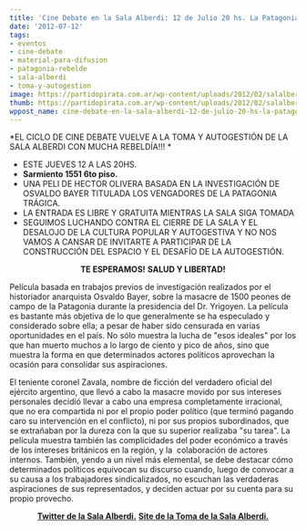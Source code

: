 ```yaml
---
title: 'Cine Debate en la Sala Alberdi: 12 de Julio 20 hs. La Patagonia Rebelde '
date: '2012-07-12'
tags:
- eventos
- cine-debate
- material-para-difusion
- patagonia-rebelde
- sala-alberdi
- toma-y-autogestion
image: https://partidopirata.com.ar/wp-content/uploads/2012/02/salalberdi.jpg
thumb: https://partidopirata.com.ar/wp-content/uploads/2012/02/salalberdi-150x150.jpg
wppost_name: cine-debate-en-la-sala-alberdi-12-de-julio-20-hs-la-patagonia-rebelde
---
```


*EL CICLO DE CINE DEBATE VUELVE A LA TOMA Y AUTOGESTIÓN DE LA SALA ALBERDI CON MUCHA REBELDÍA!!! *
<ul>
	<li>ESTE JUEVES 12 A LAS 20HS.</li>
	<li><strong>Sarmiento 1551 6to piso.</strong></li>
	<li>UNA PELI DE HECTOR OLIVERA BASADA EN LA INVESTIGACIÓN DE OSVALDO BAYER TITULADA LOS VENGADORES DE LA PATAGONIA TRÁGICA.</li>
	<li>LA ENTRADA ES LIBRE Y GRATUITA MIENTRAS LA SALA SIGA TOMADA</li>
	<li>SEGUIMOS LUCHANDO CONTRA EL CIERRE DE LA SALA Y EL DESALOJO DE LA CULTURA POPULAR Y AUTOGESTIVA Y NO NOS VAMOS A CANSAR DE INVITARTE A PARTICIPAR DE LA CONSTRUCCIÓN DEL ESPACIO Y EL DESAFÍO DE LA AUTOGESTIÓN.</li>
</ul>
<p style="text-align: center;"><strong> TE ESPERAMOS!</strong>
<strong>SALUD Y LIBERTAD!</strong></p>
<p style="text-align: left;">Película basada en trabajos previos de investigación realizados por el historiador anarquista Osvaldo Bayer, sobre la masacre de 1500 peones de campo de la Patagonia durante la presidencia del Dr. Yrigoyen. La película es bastante más objetiva de lo que generalmente se ha especulado y considerado sobre ella; a pesar de haber sido censurada en varias oportunidades en el país. No sólo muestra la lucha de "esos ideales" por los que han muerto muchos a lo largo de ciento y pico de años, sino que muestra la forma en que determinados actores políticos aprovechan la ocasión para consolidar sus aspiraciones.</p>
<p style="text-align: left;">El teniente coronel Zavala, nombre de ficción del verdadero oficial del ejército argentino, que llevó a cabo la masacre movido por sus intereses personales decidió llevar a cabo una empresa completamente irracional, que no era compartida ni por el propio poder político (que terminó pagando caro su intervención en el conflicto), ni por sus propios subordinados, que se extrañaban por la dureza con la que su superior realizaba "su tarea".
La película muestra también las complicidades del poder económico a través de los intereses británicos en la región, y la  colaboración de actores internos. También, yendo a un nivel más elemental, se debe destacar cómo determinados políticos equivocan su discurso cuando, luego de convocar a su causa a los trabajadores sindicalizados, no escuchan las verdaderas aspiraciones de sus representados, y deciden actuar por su cuenta para su propio provecho.</p>
<p style="text-align: center;"><strong><a href="https://twitter.com/salaalberdi" target="_blank">Twitter de la Sala Alberdi.</a></strong>
<strong> <a href="http://teatrosalaalberdi.com.ar/" target="_blank">Site de la Toma de la Sala Alberdi.</a></strong></p>
